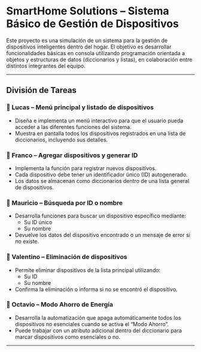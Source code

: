 #  SmartHome Solutions – Sistema Básico de Gestión de Dispositivos

Este proyecto es una simulación de un sistema para la gestión de dispositivos inteligentes dentro del hogar. El objetivo es desarrollar funcionalidades básicas en consola utilizando programación orientada a objetos y estructuras de datos (diccionarios y listas), en colaboración entre distintos integrantes del equipo.

---

##  División de Tareas

### 🔹 Lucas – Menú principal y listado de dispositivos
- Diseña e implementa un menú interactivo para que el usuario pueda acceder a las diferentes funciones del sistema.
- Muestra en pantalla todos los dispositivos registrados en una lista de diccionarios, incluyendo sus detalles.

### 🔹 Franco – Agregar dispositivos y generar ID
- Implementa la función para registrar nuevos dispositivos.
- Cada dispositivo debe tener un identificador único (ID) autogenerado.
- Los datos se almacenan como diccionarios dentro de una lista general de dispositivos.

### 🔹 Mauricio – Búsqueda por ID o nombre
- Desarrolla funciones para buscar un dispositivo específico mediante:
  - Su ID único
  - Su nombre
- Devuelve los datos del dispositivo encontrado o un mensaje de error si no existe.

### 🔹 Valentino – Eliminación de dispositivos
- Permite eliminar dispositivos de la lista principal utilizando:
  - Su ID
  - Su nombre
- Confirma la eliminación o informa si no se encontró el dispositivo.

### 🔹 Octavio – Modo Ahorro de Energía
- Desarrolla la automatización que apaga automáticamente todos los dispositivos no esenciales cuando se activa el “Modo Ahorro”.
- Puede trabajar con un atributo adicional dentro del diccionario para marcar dispositivos como esenciales o no.

---


